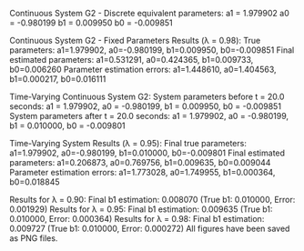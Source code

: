 Continuous System G2 - Discrete equivalent parameters: a1 = 1.979902 a0 = -0.980199 b1 = 0.009950 b0 = -0.009851

Continuous System G2 - Fixed Parameters Results (λ = 0.98): True parameters: a1=1.979902, a0=-0.980199, b1=0.009950, b0=-0.009851 Final estimated parameters: a1=0.531291, a0=0.424365, b1=0.009733, b0=0.006260 Parameter estimation errors: a1=1.448610, a0=1.404563, b1=0.000217, b0=0.016111

Time-Varying Continuous System G2: System parameters before t = 20.0 seconds: a1 = 1.979902, a0 = -0.980199, b1 = 0.009950, b0 = -0.009851 System parameters after t = 20.0 seconds: a1 = 1.979902, a0 = -0.980199, b1 = 0.010000, b0 = -0.009801

Time-Varying System Results (λ = 0.95): Final true parameters: a1=1.979902, a0=-0.980199, b1=0.010000, b0=-0.009801 Final estimated parameters: a1=0.206873, a0=0.769756, b1=0.009635, b0=0.009044 Parameter estimation errors: a1=1.773028, a0=1.749955, b1=0.000364, b0=0.018845

Results for λ = 0.90: Final b1 estimation: 0.008070 (True b1: 0.010000, Error: 0.001929) Results for λ = 0.95: Final b1 estimation: 0.009635 (True b1: 0.010000, Error: 0.000364) Results for λ = 0.98: Final b1 estimation: 0.009727 (True b1: 0.010000, Error: 0.000272) All figures have been saved as PNG files.
